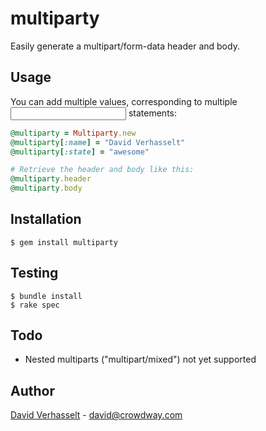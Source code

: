 multiparty
==========

Easily generate a multipart/form-data header and body.

Usage
-----

You can add multiple values, corresponding to multiple <input> statements:

```ruby
@multiparty = Multiparty.new
@multiparty[:name] = "David Verhasselt"
@multiparty[:state] = "awesome"

# Retrieve the header and body like this:
@multiparty.header
@multiparty.body
```

Installation
------------

    $ gem install multiparty

Testing
-------

    $ bundle install
    $ rake spec

Todo
----

* Nested multiparts ("multipart/mixed") not yet supported

Author
------

[David Verhasselt](http://davidverhasselt.com) - david@crowdway.com
